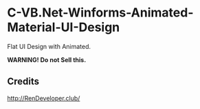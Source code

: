 # C-VB.Net-Winforms-Animated-Material-UI-Design

Flat UI Design with Animated.

**WARNING! Do not Sell this.**

## Credits
http://RenDeveloper.club/
